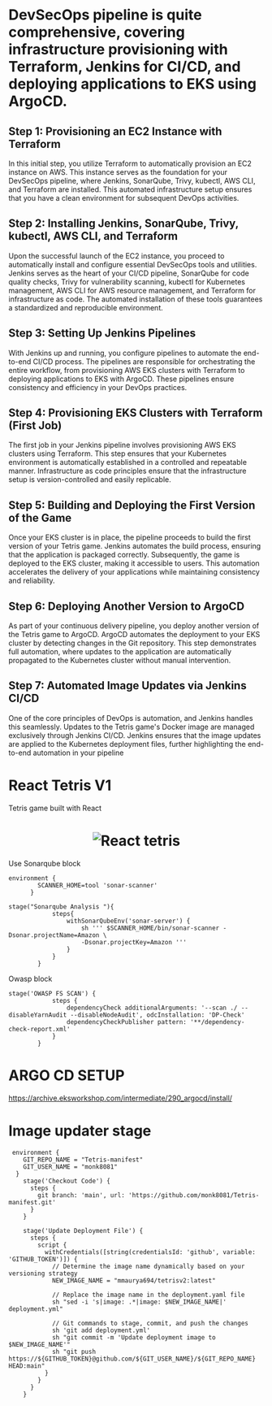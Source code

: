 # DevSecOps pipeline is quite comprehensive, covering infrastructure provisioning with Terraform, Jenkins for CI/CD, and deploying applications to EKS using ArgoCD.

## Step 1: Provisioning an EC2 Instance with Terraform
In this initial step, you utilize Terraform to automatically provision an EC2 instance on AWS. This instance serves as the foundation for your DevSecOps pipeline, where Jenkins, SonarQube, Trivy, kubectl, AWS CLI, and Terraform are installed. This automated infrastructure setup ensures that you have a clean environment for subsequent DevOps activities.

## Step 2: Installing Jenkins, SonarQube, Trivy, kubectl, AWS CLI, and Terraform
Upon the successful launch of the EC2 instance, you proceed to automatically install and configure essential DevSecOps tools and utilities. Jenkins serves as the heart of your CI/CD pipeline, SonarQube for code quality checks, Trivy for vulnerability scanning, kubectl for Kubernetes management, AWS CLI for AWS resource management, and Terraform for infrastructure as code. The automated installation of these tools guarantees a standardized and reproducible environment.

## Step 3: Setting Up Jenkins Pipelines
With Jenkins up and running, you configure pipelines to automate the end-to-end CI/CD process. The pipelines are responsible for orchestrating the entire workflow, from provisioning AWS EKS clusters with Terraform to deploying applications to EKS with ArgoCD. These pipelines ensure consistency and efficiency in your DevOps practices.

## Step 4: Provisioning EKS Clusters with Terraform (First Job)
The first job in your Jenkins pipeline involves provisioning AWS EKS clusters using Terraform. This step ensures that your Kubernetes environment is automatically established in a controlled and repeatable manner. Infrastructure as code principles ensure that the infrastructure setup is version-controlled and easily replicable.

## Step 5: Building and Deploying the First Version of the Game
Once your EKS cluster is in place, the pipeline proceeds to build the first version of your Tetris game. Jenkins automates the build process, ensuring that the application is packaged correctly. Subsequently, the game is deployed to the EKS cluster, making it accessible to users. This automation accelerates the delivery of your applications while maintaining consistency and reliability.

## Step 6: Deploying Another Version to ArgoCD
As part of your continuous delivery pipeline, you deploy another version of the Tetris game to ArgoCD. ArgoCD automates the deployment to your EKS cluster by detecting changes in the Git repository. This step demonstrates full automation, where updates to the application are automatically propagated to the Kubernetes cluster without manual intervention.

## Step 7: Automated Image Updates via Jenkins CI/CD
One of the core principles of DevOps is automation, and Jenkins handles this seamlessly. Updates to the Tetris game's Docker image are managed exclusively through Jenkins CI/CD. Jenkins ensures that the image updates are applied to the Kubernetes deployment files, further highlighting the end-to-end automation in your pipeline


# React Tetris V1

Tetris game built with React

<h1 align="center">
  <img alt="React tetris " title="#React tetris desktop" src="./images/game.jpg" />
</h1>


Use Sonarqube block 
```
environment {
        SCANNER_HOME=tool 'sonar-scanner'
      }

stage("Sonarqube Analysis "){
            steps{
                withSonarQubeEnv('sonar-server') {
                    sh ''' $SCANNER_HOME/bin/sonar-scanner -Dsonar.projectName=Amazon \
                    -Dsonar.projectKey=Amazon '''
                }
            }
        }
```        

Owasp block
```
stage('OWASP FS SCAN') {
            steps {
                dependencyCheck additionalArguments: '--scan ./ --disableYarnAudit --disableNodeAudit', odcInstallation: 'DP-Check'
                dependencyCheckPublisher pattern: '**/dependency-check-report.xml'
            }
        }
```

# ARGO CD SETUP
https://archive.eksworkshop.com/intermediate/290_argocd/install/

# Image updater stage
```
 environment {
    GIT_REPO_NAME = "Tetris-manifest"
    GIT_USER_NAME = "monk8081"
  }
    stage('Checkout Code') {
      steps {
        git branch: 'main', url: 'https://github.com/monk8081/Tetris-manifest.git'
      }
    }

    stage('Update Deployment File') {
      steps {
        script {
          withCredentials([string(credentialsId: 'github', variable: 'GITHUB_TOKEN')]) {
            // Determine the image name dynamically based on your versioning strategy
            NEW_IMAGE_NAME = "mmaurya694/tetrisv2:latest"

            // Replace the image name in the deployment.yaml file
            sh "sed -i 's|image: .*|image: $NEW_IMAGE_NAME|' deployment.yml"

            // Git commands to stage, commit, and push the changes
            sh 'git add deployment.yml'
            sh "git commit -m 'Update deployment image to $NEW_IMAGE_NAME'"
            sh "git push https://${GITHUB_TOKEN}@github.com/${GIT_USER_NAME}/${GIT_REPO_NAME} HEAD:main"
          }
        }
      }
    }

```
